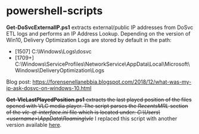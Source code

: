# powershell-scripts

**Get-DoSvcExternalIP.ps1** extracts external/public IP addresses from DoSvc ETL logs and performs an IP Address Lookup.
Depending on the version of Win10, Delivery Optimization Logs are stored by default in the path:
- [1507]  C:\Windows\Logs\dosvc
- [1709+] C:\Windows\ServiceProfiles\NetworkService\AppData\Local\Microsoft\Windows\DeliveryOptimization\Logs

Blog post: https://forensenellanebbia.blogspot.com/2018/12/what-was-my-ip-ask-dosvc-on-windows-10.html

~~**Get-VlcLastPlayedPosition.ps1** extracts the last played position of the files opened with VLC media player. The script parses the *RecentsMRL* section of the *vlc-qt-interface.ini* file which is located under: *C:\Users\\<username\>\AppData\Roaming\vlc*~~ I replaced this script with another version available [here](https://github.com/forensenellanebbia/python27-scripts).
